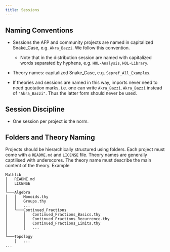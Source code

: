 ```yaml
---
title: Sessions
---
```


## Naming Conventions ##

- Sessions the AFP and community projects are named in capitalized Snake_Case, e.g. `Akra_Bazzi`. We follow this convention. 
  - Note that in the distribution session are named with capitalized words separated by hyphens, e.g. `HOL-Analysis`, `HOL-Library`.

- Theory names: capitalized Snake_Case, e.g. `Sepref_All_Examples`.

- If theories and sessions are named in this way, imports never need to need quotation marks, i.e. one can write `Akra_Bazzi.Akra_Bazzi` instead of `"Akra_Bazzi"`. Thus the latter form should never be used.

## Session Discipline

- One session per project is the norm.

## Folders and Theory Naming

Projects should be hierarchically structured using folders.
Each project must come with a `README.md` and `LICENSE` file.
Theory names are generally captilised with underscores.
The theory name must describe the main content of the theory.
Example
```
Mathlib
│   README.md
│   LICENSE
│
└───Algebra
│   │   Monoids.thy
│   │   Groups.thy
│   │   ...
│   └───Continued_Fractions
│       │   Continued_Fractions_Basics.thy
│       │   Continued_Fractions_Recurrence.thy
│       │   Continued_Fractions_Limits.thy
│       │   ...
│ 
└───Topology
    │   ...
...
```

